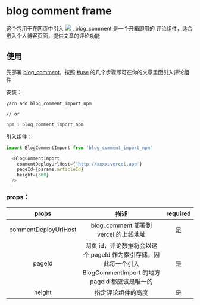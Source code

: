 # blog comment frame

这个包用于在网页中引入 <a href='https://github.com/qumuchegi/blog-comment'>
<img src='https://img.shields.io/badge/blog__comment-0.1.0-red'/>
</a>, blog_comment 是一个开箱即用的 评论组件，适合嵌入个人博客页面，提供文章的评论功能



## 使用

先部署 [blog_comment](https://github.com/qumuchegi/blog-comment)，按照 [#use](https://github.com/qumuchegi/blog-comment#use) 的几个步骤即可在你的文章里面引入评论组件

安装：
```shell
yarn add blog_comment_import_npm

// or

npm i blog_comment_import_npm

```

引入组件：

```js
import BlogCommentImport from 'blog_comment_import_npm'

  <BlogCommentImport
    commentDeployUrlHost={'http://xxxx.vercel.app'}
    pageId={params.articleId}
    height={300}
  />
```

### props：

| props | 描述 | required |
| :--: | :-: | :-: |
| commentDeployUrlHost | blog_comment 部署到 vercel 的上线地址| 是 |
| pageId | 网页 id，评论数据将会以这个 pageId 作为索引存储，因此每一个引入 BlogCommentImport 的地方 pageId 都应该是唯一的| 是 |
| height | 指定评论组件的高度 | 是 |
